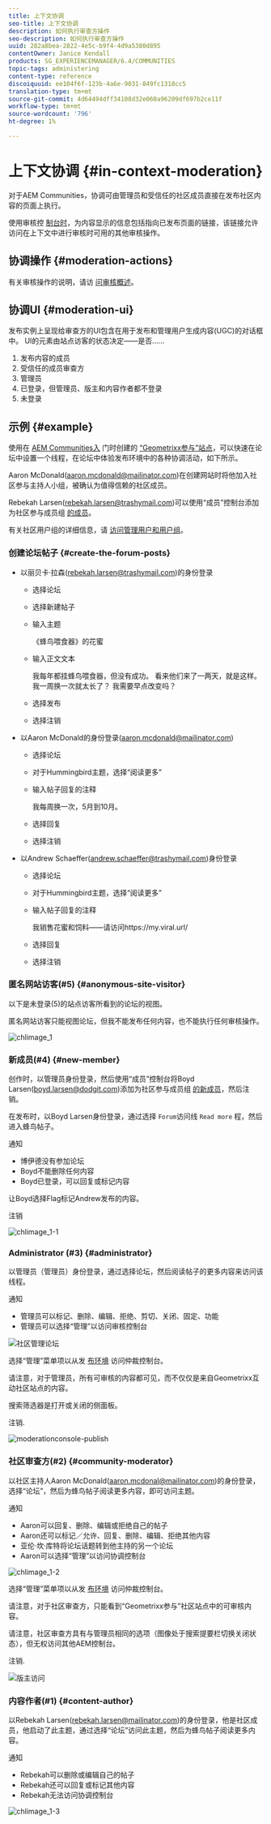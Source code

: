 ```yaml
---
title: 上下文协调
seo-title: 上下文协调
description: 如何执行审查方操作
seo-description: 如何执行审查方操作
uuid: 282a8bea-2822-4e5c-b9f4-4d9a5380d895
contentOwner: Janice Kendall
products: SG_EXPERIENCEMANAGER/6.4/COMMUNITIES
topic-tags: administering
content-type: reference
discoiquuid: ee104f6f-123b-4a6e-9031-849fc1318cc5
translation-type: tm+mt
source-git-commit: 4d64494dff34108d32e060a96209df697b2ce11f
workflow-type: tm+mt
source-wordcount: '796'
ht-degree: 1%

---
```



# 上下文协调 {#in-context-moderation}

对于AEM Communities，协调可由管理员和受信任的社区成员直接在发布社区内容的页面上执行。

使用审核控 [制台时](moderation.md)，为内容显示的信息包括指向已发布页面的链接，该链接允许访问在上下文中进行审核时可用的其他审核操作。

## 协调操作 {#moderation-actions}

有关审核操作的说明，请访 [问审核概述](moderate-ugc.md#moderation-actions)。

## 协调UI {#moderation-ui}

发布实例上呈现给审查方的UI包含在用于发布和管理用户生成内容(UGC)的对话框中。 UI的元素由站点访客的状态决定——是否……

1. 发布内容的成员
1. 受信任的成员审查方
1. 管理员
1. 已登录，但管理员、版主和内容作者都不登录
1. 未登录

## 示例 {#example}

使用在 [AEM Communities入](http://localhost:4503/content/sites/engage/en.html) 门时创建的 [“Geometrixx参与”站点](getting-started.md)，可以快速在论坛中设置一个线程，在论坛中体验发布环境中的各种协调活动，如下所示。

Aaron McDonald(aaron.mcdonald@mailinator.com)在创建网站时将他加入社区参与主持人小组，被确认为值得信赖的社区成员。

Rebekah Larsen(rebekah.larsen@trashymail.com)可以使用“成员”控制台添加为社区参与成员组 [的成员](members.md)。

有关社区用户组的详细信息，请 [访问管理用户和用户组](users.md)。

### 创建论坛帖子 {#create-the-forum-posts}

* 以丽贝卡·拉森(rebekah.larsen@trashymail.com)的身份登录

   * 选择论坛
   * 选择新建帖子
   * 输入主题

      《蜂鸟喂食器》的花蜜

   * 输入正文文本

      我每年都挂蜂鸟喂食器，但没有成功。 看来他们来了一两天，就是这样。 我一周换一次就太长了？ 我需要早点改变吗？
   * 选择发布
   * 选择注销

* 以Aaron McDonald的身份登录(aaron.mcdonald@mailinator.com)

   * 选择论坛
   * 对于Hummingbird主题，选择“阅读更多”
   * 输入帖子回复的注释

      我每周换一次，5月到10月。

   * 选择回复
   * 选择注销

* 以Andrew Schaeffer(andrew.schaeffer@trashymail.com)身份登录

   * 选择论坛
   * 对于Hummingbird主题，选择“阅读更多”
   * 输入帖子回复的注释

      我销售花蜜和饲料——请访问https://my.viral.url/

   * 选择回复
   * 选择注销

### 匿名网站访客(#5) {#anonymous-site-visitor}

以下是未登录(5)的站点访客所看到的论坛的视图。

匿名网站访客只能视图论坛，但我不能发布任何内容，也不能执行任何审核操作。

![chlimage_1](assets/chlimage_1.png)

### 新成员(#4) {#new-member}

创作时，以管理员身份登录，然后使用“成员”控制台将Boyd Larsen(boyd.larsen@dodgit.com)添加为社区参与成员组 [的新成员](members.md)，然后注销。

在发布时，以Boyd Larsen身份登录，通过选择 `Forum`访问线 `Read more` 程，然后进入蜂鸟帖子。

通知

* 博伊德没有参加论坛
* Boyd不能删除任何内容
* Boyd已登录，可以回复或标记内容

让Boyd选择Flag标记Andrew发布的内容。

注销

![chlimage_1-1](assets/chlimage_1-1.png)

### Administrator (#3) {#administrator}

以管理员（管理员）身份登录，通过选择论坛，然后阅读帖子的更多内容来访问该线程。

通知

* 管理员可以标记、删除、编辑、拒绝、剪切、关闭、固定、功能
* 管理员可以选择“管理”以访问审核控制台

![社区管理论坛](assets/communityadmin-forum.png)

选择“管理”菜单项以从发 [布环境](moderation.md) 访问仲裁控制台。

请注意，对于管理员，所有可审核的内容都可见，而不仅仅是来自Geometrixx互动社区站点的内容。

搜索筛选器是打开或关闭的侧面板。

注销.

![moderationconsole-publish](assets/moderationconsole-publish.png)

### 社区审查方(#2) {#community-moderator}

以社区主持人Aaron McDonald(aaron.mcdonal@mailinator.com)的身份登录，选择“论坛”，然后为蜂鸟帖子阅读更多内容，即可访问主题。

通知

* Aaron可以回复、删除、编辑或拒绝自己的帖子
* Aaron还可以标记／允许、回复、删除、编辑、拒绝其他内容
* 亚伦·坎·库特将论坛话题转到他主持的另一个论坛
* Aaron可以选择“管理”以访问协调控制台

![chlimage_1-2](assets/chlimage_1-2.png)

选择“管理”菜单项以从发 [布环境](moderation.md) 访问仲裁控制台。

请注意，对于社区审查方，只能看到“Geometrixx参与”社区站点中的可审核内容。

请注意，社区审查方具有与管理员相同的选项（图像处于搜索提要栏切换关闭状态），但无权访问其他AEM控制台。

注销.

![版主访问](assets/moderatoraccess.png)

### 内容作者(#1) {#content-author}

以Rebekah Larsen(rebekah.larsen@mailinator.com)的身份登录，他是社区成员，他启动了此主题，通过选择“论坛”访问此主题，然后为蜂鸟帖子阅读更多内容。

通知

* Rebekah可以删除或编辑自己的帖子
* Rebekah还可以回复或标记其他内容
* Rebekah无法访问协调控制台

![chlimage_1-3](assets/chlimage_1-3.png)

